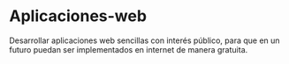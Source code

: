 # Aplicaciones-web
Desarrollar aplicaciones web sencillas con interés público, para que en un futuro puedan ser implementados en internet de manera gratuita. 
